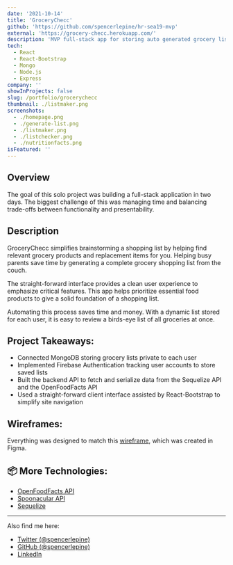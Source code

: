 ```yaml
---
date: '2021-10-14'
title: 'GroceryChecc'
github: 'https://github.com/spencerlepine/hr-sea19-mvp'
external: 'https://grocery-checc.herokuapp.com/'
description: 'MVP full-stack app for storing auto generated grocery list and recipes'
tech:
  - React
  - React-Bootstrap
  - Mongo
  - Node.js
  - Express
company: ''
showInProjects: false
slug: /portfolio/grocerychecc
thumbnail: ./listmaker.png
screenshots:
  - ./homepage.png
  - ./generate-list.png
  - ./listmaker.png
  - ./listchecker.png
  - ./nutritionfacts.png
isFeatured: ''
---
```


## Overview
The goal of this solo project was building a full-stack application in two days. The biggest challenge of this was managing time and balancing trade-offs between functionality and presentability.

## Description

GroceryChecc simplifies brainstorming a shopping list by helping find relevant grocery products and replacement items for you. Helping busy parents save time by generating a complete grocery shopping list from the couch.

The straight-forward interface provides a clean user experience to emphasize critical features. This app helps prioritize essential food products to give a solid foundation of a shopping list.

Automating this process saves time and money. With a dynamic list stored for each user, it is easy to review a birds-eye list of all groceries at once.

## Project Takeaways:

- Connected MongoDB storing grocery lists private to each user
- Implemented Firebase Authentication tracking user accounts to store saved lists
- Built the backend API to fetch and serialize data from the Sequelize API and the OpenFoodFacts API
- Used a straight-forward client interface assisted by React-Bootstrap to simplify site navigation

## Wireframes:

Everything was designed to match this [wireframe](https://github.com/spencerlepine/hr-sea19-mvp/blob/main/resources/wireframe.png), which was created in Figma.


## 📦 More Technologies:
- [OpenFoodFacts API](https://wiki.openfoodfacts.org/API/)
- [Spoonacular API](https://spoonacular.com/food-api)
- [Sequelize](https://sequelize.org/)

---

Also find me here:
* [Twitter (@spencerlepine)](https://twitter.com/SpencerLepine)
* [GitHub (@spencerlepine)](https://github.com/spencerlepine)
* [LinkedIn](https://www.linkedin.com/in/spencer-lepine/)

